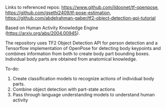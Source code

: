 Links to referenced repos: https://www.github.com/ildoonet/tf-openpose, https://github.com/gsethi2409/tf-pose-estimation, https://github.com/abdelrahman-gaber/tf2-object-detection-api-tutorial

Based on Human Activity Knowledge Engine (https://arxiv.org/abs/2004.00945).

The repository uses TF2 Object Detection API for person detection and a Tensorflow implementation of OpenPose for detecting body keypoints and combines information from both to create body part bounding boxes. Individual body parts are obtained from anatomical knowledge.

To-do:
1. Create classification models to recognize actions of individual body parts.
2. Combine object detection with part-state actions
3. Pass through language understanding models to understand human activity
